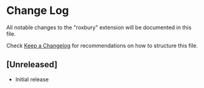 # Change Log

All notable changes to the "roxbury" extension will be documented in this file.

Check [Keep a Changelog](http://keepachangelog.com/) for recommendations on how to structure this file.

## [Unreleased]

- Initial release
